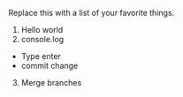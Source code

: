 Replace this with a list of your favorite things.
1. Hello world
2. console.log
  -  Type enter
  -  commit change
3. Merge branches
